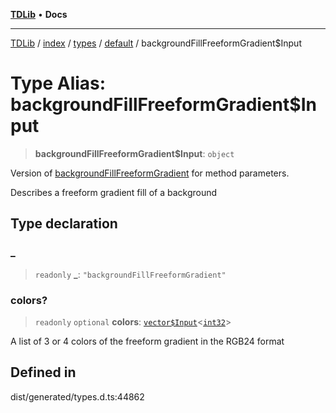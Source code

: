 [**TDLib**](../../../../../../README.md) • **Docs**

***

[TDLib](../../../../../../modules.md) / [index](../../../../../README.md) / [types](../../../README.md) / [default](../README.md) / backgroundFillFreeformGradient$Input

# Type Alias: backgroundFillFreeformGradient$Input

> **backgroundFillFreeformGradient$Input**: `object`

Version of [backgroundFillFreeformGradient](backgroundFillFreeformGradient.md) for method parameters.

Describes a freeform gradient fill of a background

## Type declaration

### \_

> `readonly` **\_**: `"backgroundFillFreeformGradient"`

### colors?

> `readonly` `optional` **colors**: [`vector$Input`](vector$Input.md)\<[`int32`](int32.md)\>

A list of 3 or 4 colors of the freeform gradient in the RGB24 format

## Defined in

dist/generated/types.d.ts:44862
